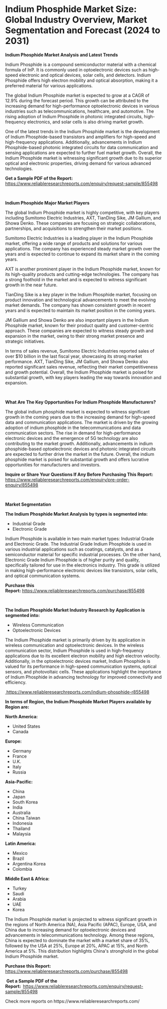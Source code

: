 <p><h1>Indium Phosphide Market Size: Global Industry Overview, Market Segmentation and Forecast (2024 to 2031)</h1></p><p><strong>Indium Phosphide Market Analysis and Latest Trends</strong></p>
<p><p>Indium Phosphide is a compound semiconductor material with a chemical formula of InP. It is commonly used in optoelectronic devices such as high-speed electronic and optical devices, solar cells, and detectors. Indium Phosphide offers high electron mobility and optical absorption, making it a preferred material for various applications.</p><p>The global Indium Phosphide market is expected to grow at a CAGR of 12.9% during the forecast period. This growth can be attributed to the increasing demand for high-performance optoelectronic devices in various industries such as telecommunications, healthcare, and automotive. The rising adoption of Indium Phosphide in photonic integrated circuits, high-frequency electronics, and solar cells is also driving market growth.</p><p>One of the latest trends in the Indium Phosphide market is the development of Indium Phosphide-based transistors and amplifiers for high-speed and high-frequency applications. Additionally, advancements in Indium Phosphide-based photonic integrated circuits for data communication and sensing applications are expected to further fuel market growth. Overall, the Indium Phosphide market is witnessing significant growth due to its superior optical and electronic properties, driving demand for various advanced technologies.</p></p>
<p><strong>Get a Sample PDF of the Report:&nbsp;</strong> <a href="https://www.reliableresearchreports.com/enquiry/request-sample/855498">https://www.reliableresearchreports.com/enquiry/request-sample/855498</a></p>
<p>&nbsp;</p>
<p><strong>Indium Phosphide Major Market Players</strong></p>
<p><p>The global Indium Phosphide market is highly competitive, with key players including Sumitomo Electric Industries, AXT, TianDing Sike, JM Gallium, and Showa Denko. These companies are focusing on strategic collaborations, partnerships, and acquisitions to strengthen their market positions.</p><p>Sumitomo Electric Industries is a leading player in the Indium Phosphide market, offering a wide range of products and solutions for various applications. The company has experienced steady market growth over the years and is expected to continue to expand its market share in the coming years.</p><p>AXT is another prominent player in the Indium Phosphide market, known for its high-quality products and cutting-edge technologies. The company has a strong foothold in the market and is expected to witness significant growth in the near future.</p><p>TianDing Sike is a key player in the Indium Phosphide market, focusing on product innovation and technological advancements to meet the evolving market demands. The company has shown consistent growth in recent years and is expected to maintain its market position in the coming years.</p><p>JM Gallium and Showa Denko are also important players in the Indium Phosphide market, known for their product quality and customer-centric approach. These companies are expected to witness steady growth and expansion in the market, owing to their strong market presence and strategic initiatives.</p><p>In terms of sales revenue, Sumitomo Electric Industries reported sales of over $10 billion in the last fiscal year, showcasing its strong market performance. AXT, TianDing Sike, JM Gallium, and Showa Denko also reported significant sales revenue, reflecting their market competitiveness and growth potential. Overall, the Indium Phosphide market is poised for substantial growth, with key players leading the way towards innovation and expansion.</p></p>
<p>&nbsp;</p>
<p><strong>What Are The Key Opportunities For Indium Phosphide Manufacturers?</strong></p>
<p><p>The global indium phosphide market is expected to witness significant growth in the coming years due to the increasing demand for high-speed data and communication applications. The market is driven by the growing adoption of indium phosphide in the telecommunications and data communication sectors. The rise in demand for high-performance electronic devices and the emergence of 5G technology are also contributing to the market growth. Additionally, advancements in indium phosphide-based optoelectronic devices and photonic integrated circuits are expected to further drive the market in the future. Overall, the indium phosphide market is poised for substantial growth and offers lucrative opportunities for manufacturers and investors.</p></p>
<p><strong>Inquire or Share Your Questions If Any Before Purchasing This Report:</strong> <a href="https://www.reliableresearchreports.com/enquiry/pre-order-enquiry/855498">https://www.reliableresearchreports.com/enquiry/pre-order-enquiry/855498</a></p>
<p>&nbsp;</p>
<p><strong>Market Segmentation</strong></p>
<p><strong>The Indium Phosphide Market Analysis by types is segmented into:</strong></p>
<p><ul><li>Industrial Grade</li><li>Electronic Grade</li></ul></p>
<p><p>Indium Phosphide is available in two main market types: Industrial Grade and Electronic Grade. The Industrial Grade Indium Phosphide is used in various industrial applications such as coatings, catalysts, and as a semiconductor material for specific industrial processes. On the other hand, Electronic Grade Indium Phosphide is of higher purity and quality, specifically tailored for use in the electronics industry. This grade is utilized in making high-performance electronic devices like transistors, solar cells, and optical communication systems.</p></p>
<p><strong>Purchase this Report:&nbsp;</strong><a href="https://www.reliableresearchreports.com/purchase/855498">https://www.reliableresearchreports.com/purchase/855498</a></p>
<p>&nbsp;</p>
<p><strong>The Indium Phosphide Market Industry Research by Application is segmented into:</strong></p>
<p><ul><li>Wireless Communication</li><li>Optoelectronic Devices</li></ul></p>
<p><p>The Indium Phosphide market is primarily driven by its application in wireless communication and optoelectronic devices. In the wireless communication sector, Indium Phosphide is used in high-frequency applications due to its excellent electron mobility and high electron velocity. Additionally, in the optoelectronic devices market, Indium Phosphide is valued for its performance in high-speed communication systems, optical sensors, and photovoltaic cells. These applications highlight the importance of Indium Phosphide in advancing technology for improved connectivity and efficiency.</p></p>
<p><a href="https://www.reliableresearchreports.com/indium-phosphide-r855498">&nbsp;https://www.reliableresearchreports.com/indium-phosphide-r855498</a></p>
<p><strong>In terms of Region, the Indium Phosphide Market Players available by Region are:</strong></p>
<p>
    <p> <strong> North America: </strong>
        <ul>
            <li>United States</li>
            <li>Canada</li>
        </ul>
        </p> 
    <p> <strong> Europe: </strong>
        <ul>
            <li>Germany</li>
            <li>France</li>
            <li>U.K.</li>
            <li>Italy</li>
            <li>Russia</li>
        </ul>
        </p> 
    <p> <strong> Asia-Pacific: </strong>
        <ul>
            <li>China</li>
            <li>Japan</li>
            <li>South Korea</li>
            <li>India</li>
            <li>Australia</li>
            <li>China Taiwan</li>
            <li>Indonesia</li>
            <li>Thailand</li>
            <li>Malaysia</li>
        </ul>
        </p> 
    <p> <strong> Latin America: </strong>
        <ul>
            <li>Mexico</li>
            <li>Brazil</li>
            <li>Argentina Korea</li>
            <li>Colombia</li>
        </ul>
        </p> 
    <p> <strong> Middle East & Africa: </strong>
        <ul>
            <li>Turkey</li>
            <li>Saudi</li>
            <li>Arabia</li>
            <li>UAE</li>
            <li>Korea</li>
        </ul>
    </p>
    </p>
<p><p>The Indium Phosphide market is projected to witness significant growth in the regions of North America (NA), Asia Pacific (APAC), Europe, USA, and China due to increasing demand for optoelectronic devices and advancements in telecommunications technology. Among these regions, China is expected to dominate the market with a market share of 35%, followed by the USA at 25%, Europe at 20%, APAC at 15%, and North America at 5%. This distribution highlights China's stronghold in the global Indium Phosphide market.</p></p>
<p><strong>Purchase this Report: </strong><a href="https://www.reliableresearchreports.com/purchase/855498">https://www.reliableresearchreports.com/purchase/855498</a></p>
<p>&nbsp;<strong>Get a Sample PDF of the Report:&nbsp;&nbsp;</strong><a href="https://www.reliableresearchreports.com/enquiry/request-sample/855498">https://www.reliableresearchreports.com/enquiry/request-sample/855498</a></p>
<p><strong></strong></p>
<p>Check more reports on https://www.reliableresearchreports.com/</p>